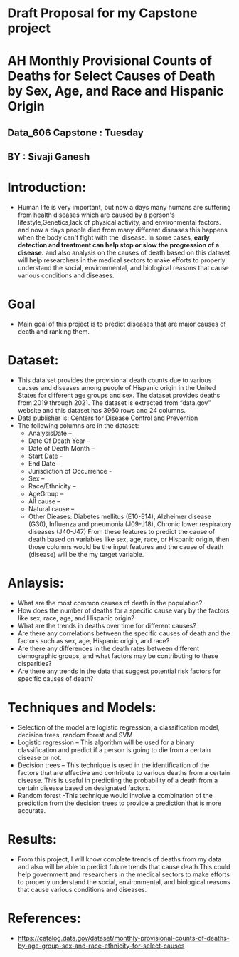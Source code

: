 # Draft Proposal for my Capstone project 

# AH Monthly Provisional Counts of Deaths for Select Causes of Death by Sex, Age, and Race and Hispanic Origin

## Data_606 Capstone : Tuesday

## BY : Sivaji Ganesh

# Introduction:
* Human life is very important, but now a days many humans are suffering from health diseases which are caused by a person's lifestyle,Genetics,lack of physical       activity, and environmental factors. and now a days people died from many different diseases this happens when the body can't fight with the  disease. In some       cases, **early detection and treatment can help stop or slow the progression of a disease.** and also analysis on the causes of death based on this dataset will     help researchers in the medical sectors to make efforts to properly understand the social, environmental, and biological reasons that cause various conditions and   diseases.

# Goal
* Main goal of this project is to predict diseases that are major causes of death and ranking them.

# Dataset:
* This data set provides the provisional death counts due to various causes and diseases among people of Hispanic origin in the United States for different age         groups and sex. The dataset provides deaths from 2019 through 2021. The dataset is extracted from “data.gov” website and this dataset has 3960 rows and 24           columns.
* Data publisher is: Centers for Disease Control and Prevention 
* The following columns are in the dataset:
  * AnalysisDate – 
  * Date Of Death Year – 
  * Date of Death Month – 
  * Start Date  - 
  * End Date – 
  * Jurisdiction of Occurrence - 
  * Sex –
  * Race/Ethnicity –
  * AgeGroup – 
  * All cause –
  * Natural cause – 
  * Other Dieases: Diabetes mellitus (E10-E14), Alzheimer disease (G30), Influenza and pneumonia (J09-J18), Chronic lower respiratory diseases (J40-J47)
  From these features to predict the cause of death based on variables like sex, age, race, or Hispanic origin, then those columns would be the input features and     the cause of death (disease) will be the my target variable.


# Anlaysis:
* What are the most common causes of death in the population?
* How does the number of deaths for a specific cause vary by the factors like sex, race, age, and Hispanic origin?
* What are the trends in deaths over time for different causes?
* Are there any correlations between the specific causes of death and the  factors such as sex, age, Hispanic origin, and race?
* Are there any differences in the death rates between different demographic groups, and what factors may be contributing to these disparities?
* Are there any trends in the data that suggest potential risk factors for specific causes of death?


# Techniques and Models:
* Selection of the model are logistic regression, a classification model, decision trees, random forest and SVM 
* Logistic regression – This algorithm will be used for a binary classification and predict if a person is going to die from a certain disease or not.
* Decision trees – This technique is used in the identification of the factors that are effective and contribute to various deaths from a certain disease. This is     useful in predicting the probability of a death from a certain disease based on designated factors.
* Random forest -This technique would involve a combination of the prediction from the decision trees to provide a prediction that is more accurate.



# Results:
* From this project, I will know complete trends of deaths from my data and also will be able to predict future trends that cause death.This could help                 government and researchers in the medical sectors to make efforts to properly understand the social, environmental, and biological reasons that cause various         conditions and diseases.

# References:
* https://catalog.data.gov/dataset/monthly-provisional-counts-of-deaths-by-age-group-sex-and-race-ethnicity-for-select-causes

